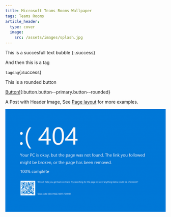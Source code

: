 ```yaml
---
title: Microsoft Teams Rooms Wallpaper
tags: Teams Rooms
article_header:
  type: cover
  image:
    src: /assets/images/splash.jpg
---
```


This is a succesfull text bubble
{:.success}

And then this is a tag

`tagdag`{:success}

This is a rounded button 

[Button!](#){:button.button--primary.button--rounded}

A Post with Header Image, See [Page layout](https://tianqi.name/jekyll-TeXt-theme/samples.html#page-layout) for more examples.

![Image](/assets/images/404BSODerrorpagev2png-1024x659.png)
<!--more-->
